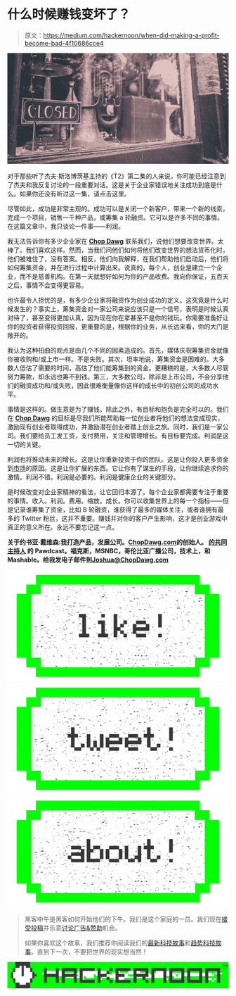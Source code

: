 # 什么时候赚钱变坏了？

> 原文：<https://medium.com/hackernoon/when-did-making-a-profit-become-bad-4f10686cce4>

![](img/20bd852c447f22123369d5d5a2d09a61.png)

对于那些听了杰夫·斯洛博茨基主持的《T2》第二集的人来说，你可能已经注意到了杰夫和我反复讨论的一段重要对话。这是关于企业家错误地关注成功到底是什么。如果你还没有听过这一集，请点击这里。

尽管如此，成功是非常主观的。成功可以是关闭一个新客户，带来一个新的线索，完成一个项目，销售一千种产品，或筹集 a 轮融资。它可以是许多不同的事情。在这篇文章中，我只谈论一件事——利润。

我无法告诉你有多少企业家在 [**Chop Dawg**](http://chopdawg.com/) 联系我们，说他们想要改变世界。太棒了。我们喜欢这样。然而，当我们问他们如何将他们改变世界的想法货币化时，他们被难住了，没有答案。相反，他们向我解释，在我们帮助他们启动后，他们将如何筹集资金，并在进行过程中计算出来。说真的，每个人，创业是建立一个企业，而不是慈善机构。在第一天就想好如何为你的产品收费。我向你保证，五百天之后，事情不会变得更容易。

也许最令人担忧的是，有多少企业家将融资作为创业成功的定义。这究竟是什么时候发生的？事实上，筹集资金对一家公司来说应该只是一个信号，表明是时候认真对待了，甚至变得更加认真，因为现在你在拿甚至不是你的钱玩。你需要准备好让你的投资者获得投资回报，更重要的是，根据你的业务，从长远来看，你的大门是敞开的。

我认为这种扭曲的观点是由几个不同的因素造成的。首先，媒体庆祝筹集资金就像你被收购和/或上市一样。不是失败。其次，坦率地说，筹集资金是困难的。大多数人低估了需要的时间，高估了他们能筹集到的资金。更糟糕的是，大多数人尽管努力筹款，却永远也筹不到钱。第三，大多数公司，除非是上市公司，不会分享他们的融资成功和/或失败，因此很难衡量像你这样的成长中的初创公司的成功水平。

事情是这样的。做生意是为了赚钱。除此之外，有目标和抱负是完全可以的。我们在 [**Chop Dawg**](http://chopdawg.com/) 的目标是尽我们所能帮助每一位创业者将他们的想法变成现实，激励现有创业者取得成功，并激励潜在创业者踏上创业之旅。同时，我们是一家公司。我们要给员工发工资，支付费用，关注和管理增长。有目标要完成。利润是这一切的关键。

利润也将推动未来的增长。这是让你重新投资于你的团队。这是让你投入更多资金到[市场](https://hackernoon.com/tagged/marketing)的原因。这是让你扩展的东西。它让你有了谋生的手段，让你继续追求你的激情。利润不错。利润是必要的。利润是健康企业的关键部分。

是时候改变对企业家精神的看法，让它回归本源了。每个企业家都需要专注于重要的事情。收入。利润。费用。缩放。成长。你可以收集世界上的每一个指标——但是记录谁筹集了资金，比如 B 轮融资，谁获得了最多的媒体关注，或者谁拥有最多的 Twitter 粉丝，这并不重要。赚钱并对你的客户产生影响，这才是创业游戏中真正的意义所在。永远不要忘记这一点。

**关于约书亚·戴维森:**我打造产品，发展公司。[**ChopDawg.com**](http://chopdawg.com/)的创始人。 [**的共同主持人**](http://chopdawg.com/podcast/) 的 Pawdcast。福克斯，MSNBC，哥伦比亚广播公司，技术上，和 Mashable。给我发电子邮件到**Joshua@ChopDawg.com**

[![](img/50ef4044ecd4e250b5d50f368b775d38.png)](http://bit.ly/HackernoonFB)[![](img/979d9a46439d5aebbdcdca574e21dc81.png)](https://goo.gl/k7XYbx)[![](img/2930ba6bd2c12218fdbbf7e02c8746ff.png)](https://goo.gl/4ofytp)

> 黑客中午是黑客如何开始他们的下午。我们是这个家庭的一员。我们现在[接受投稿](http://bit.ly/hackernoonsubmission)并乐意[讨论广告&赞助](mailto:partners@amipublications.com)机会。
> 
> 如果你喜欢这个故事，我们推荐你阅读我们的[最新科技故事](http://bit.ly/hackernoonlatestt)和[趋势科技故事](https://hackernoon.com/trending)。直到下一次，不要把世界的现实想当然！

[![](img/be0ca55ba73a573dce11effb2ee80d56.png)](https://goo.gl/Ahtev1)